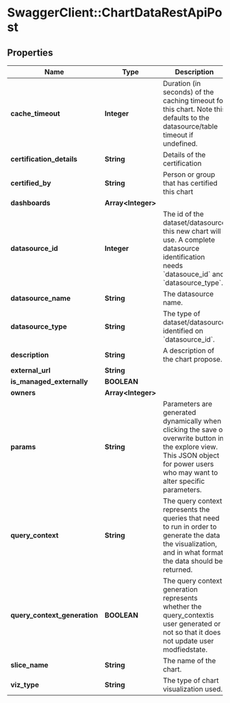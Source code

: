 # SwaggerClient::ChartDataRestApiPost

## Properties
Name | Type | Description | Notes
------------ | ------------- | ------------- | -------------
**cache_timeout** | **Integer** | Duration (in seconds) of the caching timeout for this chart. Note this defaults to the datasource/table timeout if undefined. | [optional] 
**certification_details** | **String** | Details of the certification | [optional] 
**certified_by** | **String** | Person or group that has certified this chart | [optional] 
**dashboards** | **Array&lt;Integer&gt;** |  | [optional] 
**datasource_id** | **Integer** | The id of the dataset/datasource this new chart will use. A complete datasource identification needs &#x60;datasouce_id&#x60; and &#x60;datasource_type&#x60;. | 
**datasource_name** | **String** | The datasource name. | [optional] 
**datasource_type** | **String** | The type of dataset/datasource identified on &#x60;datasource_id&#x60;. | 
**description** | **String** | A description of the chart propose. | [optional] 
**external_url** | **String** |  | [optional] 
**is_managed_externally** | **BOOLEAN** |  | [optional] 
**owners** | **Array&lt;Integer&gt;** |  | [optional] 
**params** | **String** | Parameters are generated dynamically when clicking the save or overwrite button in the explore view. This JSON object for power users who may want to alter specific parameters. | [optional] 
**query_context** | **String** | The query context represents the queries that need to run in order to generate the data the visualization, and in what format the data should be returned. | [optional] 
**query_context_generation** | **BOOLEAN** | The query context generation represents whether the query_contextis user generated or not so that it does not update user modfiedstate. | [optional] 
**slice_name** | **String** | The name of the chart. | 
**viz_type** | **String** | The type of chart visualization used. | [optional] 

